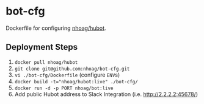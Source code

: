 bot-cfg
=======

Dockerfile for configuring [nhoag/hubot](https://registry.hub.docker.com/u/nhoag/hubot/).

## Deployment Steps

1. `docker pull nhoag/hubot`
2. `git clone git@github.com:nhoag/bot-cfg.git`
3. `vi ./bot-cfg/Dockerfile` (configure `ENV`s)
4. `docker build -t="nhoag/hubot:live" ./bot-cfg/`
5. `docker run -d -p PORT nhoag/bot:live`
6. Add public Hubot address to Slack Integration (i.e. http://2.2.2.2:45678/)
